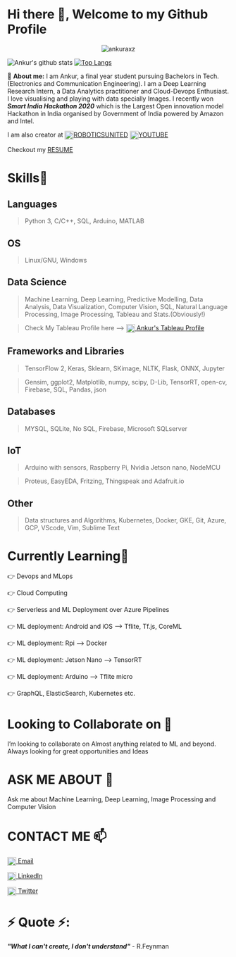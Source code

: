 # Hi there 👋, Welcome to my Github Profile
<p align="center"> <img src="https://komarev.com/ghpvc/?username=ankuraxz" alt="ankuraxz" /> </p>

![Ankur's github stats](https://github-readme-stats.vercel.app/api?username=Ankuraxz&show_icons=true&theme=gotham&hide=issues,stars&count_private=true)
[![Top Langs](https://github-readme-stats.vercel.app/api/top-langs/?username=Ankuraxz&layout=compact)](https://github.com/ankuraxz/github-readme-stats)

🔭 __About me:__  I am Ankur, a final year student pursuing Bachelors in Tech. (Electronics and Communication Engineering). I am a Deep Learning Research Intern, a Data Analytics practitioner and Cloud-Devops Enthusiast. I love visualising and playing with data specially Images. I recently won __*Smart India Hackathon 2020*__ which is the Largest Open innovation model Hackathon in India organised by Government of India powered by Amazon and Intel. 

I am also creator at  <a href="https://www.instagram.com/roboticsunited/?hl=en" target="blank"><img align="center" src="https://cdn.jsdelivr.net/npm/simple-icons@3.0.1/icons/instagram.svg" alt="RoboticsUnited" height="20" width="20" />[ROBOTICSUNITED](https://www.instagram.com/roboticsunited/?hl=en)  <a href="https://www.youtube.com/ANKURaxz" target="blank"><img align="center" src="https://cdn.jsdelivr.net/npm/simple-icons@3.0.1/icons/youtube.svg" alt="ANKURaxz" height="20" width="20" />[YOUTUBE](https://www.youtube.com/ANKURaxz) 
 
Checkout my [RESUME](https://www.dropbox.com/s/7w3815l96rx23ev/Ankur_Resume.pdf?dl=0 "Ankur's Resume")


# Skills🥇
## Languages
> Python 3, C/C++, SQL, Arduino, MATLAB
## OS
> Linux/GNU, Windows
## Data Science
> Machine Learning, Deep Learning, Predictive Modelling, Data Analysis, Data Visualization, Computer Vision, SQL, Natural Language Processing, Image Processing, Tableau  and Stats.(Obviously!)

>Check My Tableau Profile here --> <a href="https://public.tableau.com/profile/ankur3446#!" target="blank"><img align="center" src="https://cdn.jsdelivr.net/npm/simple-icons@3.0.1/icons/tableau.svg" alt="Ankurvermaaxz@gmail.com" height="20" width="20" /> [Ankur's Tableau Profile](https://public.tableau.com/profile/ankur3446#!)
## Frameworks and Libraries
>TensorFlow 2, Keras, Sklearn, SKimage, NLTK, Flask, ONNX, Jupyter

>Gensim, ggplot2, Matplotlib, numpy, scipy, D-Lib, TensorRT, open-cv, Firebase, SQL, Pandas, json
## Databases
> MYSQL, SQLite, No SQL, Firebase, Microsoft SQLserver
## IoT
>Arduino with sensors, Raspberry Pi, Nvidia Jetson nano, NodeMCU

>Proteus, EasyEDA, Fritzing, Thingspeak and Adafruit.io
## Other
>Data structures and Algorithms, Kubernetes, Docker, GKE, Git, Azure, GCP, VScode, Vim, Sublime Text

# Currently Learning🎯
👉 Devops and MLops

👉 Cloud Computing

👉 Serverless and ML Deployment over Azure Pipelines

👉 ML deployment: Android and iOS --> Tflite, Tf.js, CoreML

👉 ML deployment: Rpi --> Docker

👉 ML deployment: Jetson Nano --> TensorRT

👉 ML deployment: Arduino --> Tflite micro

👉 GraphQL, ElasticSearch, Kubernetes etc.

# Looking to Collaborate on 👯
I’m looking to collaborate on Almost anything related to ML and beyond. Always looking for great opportunities and Ideas  

# ASK ME ABOUT 💬
Ask me about Machine Learning, Deep Learning, Image Processing and Computer Vision

# CONTACT ME 📫
<a href="mailto:ankurvermaaxz@gmail.com" target="blank"><img align="center" src="https://cdn.jsdelivr.net/npm/simple-icons@3.0.1/icons/gmail.svg" alt="Ankurvermaaxz@gmail.com" height="20" width="20" /> [Email](mailto:ankurvermaaxz@gmail.com)

<a href="https://www.linkedin.com/in/ankuraxz/" target="blank"><img align="center" src="https://cdn.jsdelivr.net/npm/simple-icons@3.0.1/icons/linkedin.svg" alt="Ankuraxz" height="20" width="20" /> [LinkedIn](https://www.linkedin.com/in/ankuraxz/)

<a href="https://twitter.com/DEV__Ankur" target="blank"><img align="center" src="https://cdn.jsdelivr.net/npm/simple-icons@3.0.1/icons/twitter.svg" alt="DEV__Ankur" height="20" width="20" />  [Twitter](https://twitter.com/DEV__Ankur)

# ⚡ Quote ⚡: 
__*"What I can't create, I don't understand"*__ - R.Feynman  

